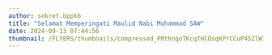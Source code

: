 ```yaml
---
author: sekret.bppkb
title: "Selamat Memperingati Maulid Nabi Muhammad SAW"
date: 2024-09-13 07:44:56
thumbnail: /FLYERS/thumbnails/compressed_PRthnqoTKcqTHlOsqKPrCCuP45ZlW7BwZxVcodZM.png
---
```

<p><img src="/images/MR69XNbj6wMq89DQQDWm.png" alt="" /></p>